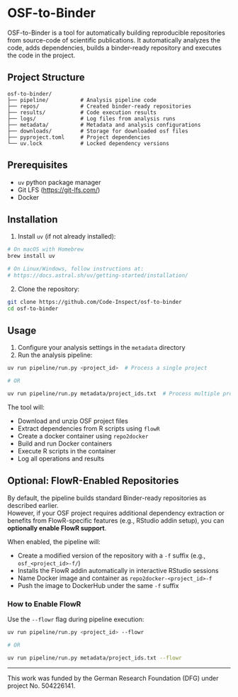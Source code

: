 # OSF-to-Binder

OSF-to-Binder is a tool for automatically building reproducible repositories from source-code of scientific publications. It automatically analyzes the code, adds dependencies, builds a binder-ready repository and executes the code in the project.

## Project Structure

```
osf-to-binder/
├── pipeline/          # Analysis pipeline code
├── repos/             # Created binder-ready repositories
├── results/           # Code execution results
├── logs/              # Log files from analysis runs
├── metadata/          # Metadata and analysis configurations
├── downloads/         # Storage for downloaded osf files
├── pyproject.toml     # Project dependencies
└── uv.lock            # Locked dependency versions
```

## Prerequisites

- `uv` python package manager
- Git LFS (https://git-lfs.com/)
- Docker

## Installation

1. Install `uv` (if not already installed):
```bash
# On macOS with Homebrew
brew install uv

# On Linux/Windows, follow instructions at:
# https://docs.astral.sh/uv/getting-started/installation/
```

2. Clone the repository:
```bash
git clone https://github.com/Code-Inspect/osf-to-binder
cd osf-to-binder
```

## Usage

1. Configure your analysis settings in the `metadata` directory
2. Run the analysis pipeline:
```bash
uv run pipeline/run.py <project_id>  # Process a single project

# OR

uv run pipeline/run.py metadata/project_ids.txt  # Process multiple projects from a file
```

The tool will:
- Download and unzip OSF project files
- Extract dependencies from R scripts using `flowR`
- Create a docker container using `repo2docker`
- Build and run Docker containers
- Execute R scripts in the container
- Log all operations and results

## Optional: FlowR-Enabled Repositories

By default, the pipeline builds standard Binder-ready repositories as described earlier.  
However, if your OSF project requires additional dependency extraction or benefits from FlowR-specific features (e.g., RStudio addin setup), you can **optionally enable FlowR support**.

When enabled, the pipeline will:

- Create a modified version of the repository with a `-f` suffix (e.g., `osf_<project_id>-f/`)
- Installs the FlowR addin automatically in interactive RStudio sessions
- Name Docker image and container as `repo2docker-<project_id>-f`
- Push the image to DockerHub under the same `-f` suffix

### How to Enable FlowR

Use the `--flowr` flag during pipeline execution:

```bash
uv run pipeline/run.py <project_id> --flowr

# OR

uv run pipeline/run.py metadata/project_ids.txt --flowr
```

---

This work was funded by the German Research Foundation (DFG) under project No. 504226141.
